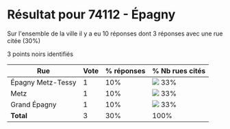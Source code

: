 # Résultat pour 74112 - Épagny

Sur l'ensemble de la ville il y a eu 10 réponses dont 3 réponses avec une rue citée (30%)

3 points noirs identifiés

| Rue | Vote | % réponses | % Nb rues cités|
|-----|------|------------|----------------|
| Épagny Metz-Tessy | 1 | 10% | <img src="../../img/bar_33.gif" />&nbsp;33%|
| Metz | 1 | 10% | <img src="../../img/bar_33.gif" />&nbsp;33%|
| Grand Épagny | 1 | 10% | <img src="../../img/bar_33.gif" />&nbsp;33%|
| **Total** | 3 | 30% | 100%|
